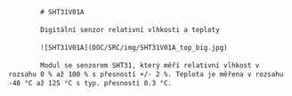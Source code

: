 
            # SHT31V01A

            Digitální senzor relativní vlhkosti a teploty

            ![SHT31V01A](DOC/SRC/img/SHT31V01A_top_big.jpg)

            Modul se senzorem SHT31, který měří relativní vlhkost v rozsahu 0 % až 100 % s přesností +/- 2 %. Teplota je měřena v rozsahu -40 °C až 125 °C s typ. přesností 0.3 °C.

            